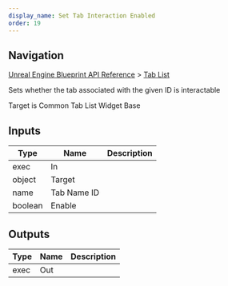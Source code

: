 ```yaml
---
display_name: Set Tab Interaction Enabled
order: 19
---
```

## Navigation

[Unreal Engine Blueprint API Reference](https://dev.epicgames.com/documentation/en-us/unreal-engine/BlueprintAPI) > [Tab List](https://dev.epicgames.com/documentation/en-us/unreal-engine/BlueprintAPI/TabList)

Sets whether the tab associated with the given ID is interactable

Target is Common Tab List Widget Base

## Inputs

| Type | Name | Description |
| --- | --- | --- |
| exec | In |  |
| object | Target |  |
| name | Tab Name ID |  |
| boolean | Enable |  |

## Outputs

| Type | Name | Description |
| --- | --- | --- |
| exec | Out |  |
